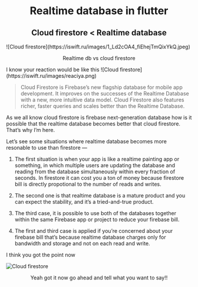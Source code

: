 <h1 align="center">Realtime database in flutter</h1>
<h2 align="center">Cloud firestore < Realtime database</h2>
![Cloud firestore](https://iswift.ru/images/1_Ld2cOA4_fiEhejTmQixYkQ.jpeg)
<p align="center">Realtime db vs cloud firestore</p>
I know your reaction would be like this
![Cloud firestore](https://iswift.ru/images/reaciya.png)  

> Cloud Firestore is Firebase’s new flagship database for mobile app development. It improves on the successes of the Realtime Database with a new, more intuitive data model. Cloud Firestore also features richer, faster queries and scales better than the Realtime Database.

As we all know cloud firestore is firebase next-generation database how is it possible that the realtime database becomes better that cloud firestore. That’s why I’m here.

Let’s see some situations where realtime database becomes more resonable to use than firestore —

1. The first situation is when your app is like a realtime painting app or something, in which multiple users are updating the database and reading from the database simultaneously within every fraction of seconds. In firestore it can cost you a ton of money because firestore bill is directly propotional to the number of reads and writes.

2. The second one is that realtime database is a mature product and you can expect the stability, and it’s a tried-and-true product.

3. The third case, it is possible to use both of the databases together within the same Firebase app or project to reduce your firebase bill.

4. The first and third case is applied if you’re concerned about your firebase bill that’s because realtime database charges only for bandwidth and storage and not on each read and write.

I think you got the point now

![Cloud firestore](https://iswift.ru/images/2020-02-21_15-54-07.png)  
<p align="center">Yeah got it now go ahead and tell what you want to say!!</p>
